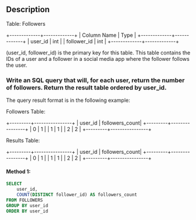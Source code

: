 ## Description

Table: Followers

+-------------+-------------+
| Column Name | Type |
+-------------+-------------+
| user_id | int |
| follower_id | int |
+-------------+-------------+

(user_id, follower_id) is the primary key for this table.
This table contains the IDs of a user and a follower in a social media app where the follower follows the user.

### Write an SQL query that will, for each user, return the number of followers. Return the result table ordered by user_id.

The query result format is in the following example:

Followers Table:

+---------+----------------+
| user_id | followers_count|
+---------+----------------+
| 0 | 1 |
| 1 | 1 |
| 2 | 2 |
+---------+----------------+

Results Table:

+---------+----------------+
| user_id | followers_count|
+---------+----------------+
| 0 | 1 |
| 1 | 1 |
| 2 | 2 |
+---------+----------------+

#### Method 1:

```sql
SELECT
    user_id,
    COUNT(DISTINCT follower_id) AS followers_count
FROM FOLLOWERS
GROUP BY user_id
ORDER BY user_id
```

